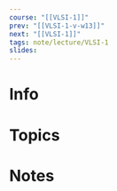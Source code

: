 ```yaml
---
course: "[[VLSI-1]]"
prev: "[[VLSI-1-v-w13]]"
next: "[[VLSI-1]]"
tags: note/lecture/VLSI-1
slides:
---
```



# Info


# Topics


# Notes